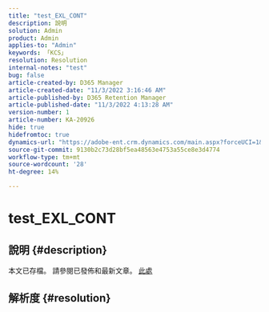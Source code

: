 ```yaml
---
title: "test_EXL_CONT"
description: 說明
solution: Admin
product: Admin
applies-to: "Admin"
keywords: 「KCS」
resolution: Resolution
internal-notes: "test"
bug: false
article-created-by: D365 Manager
article-created-date: "11/3/2022 3:16:46 AM"
article-published-by: D365 Retention Manager
article-published-date: "11/3/2022 4:13:28 AM"
version-number: 1
article-number: KA-20926
hide: true
hidefromtoc: true
dynamics-url: "https://adobe-ent.crm.dynamics.com/main.aspx?forceUCI=1&pagetype=entityrecord&etn=knowledgearticle&id=92d2a9f1-255b-ed11-9561-6045bd0063aa"
source-git-commit: 9130b2c73d28bf5ea48563e4753a55ce8e3d4774
workflow-type: tm+mt
source-wordcount: '28'
ht-degree: 14%

---
```


# test_EXL_CONT

## 說明 {#description}

本文已存檔。 請參閱已發佈和最新文章。 [此處](https://experienceleague.adobe.com/search.html#sort=relevancy)

## 解析度 {#resolution}

